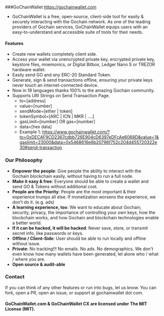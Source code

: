 ###GoChainWallet https://gochainwallet.com

- GoChainWallet is a free, open-source, client-side tool for easily & securely interacting with the Gochain network. As one of the leading providers of Gochain services, GoChainWallet equips users with an easy-to-understand and accessible suite of tools for their needs.

#### Features

- Create new wallets completely client side.
- Access your wallet via unencrypted private key, encrypted private key, keystore files, mnemonics, or Digital Bitbox, Ledger Nano S or TREZOR hardware wallet.
- Easily send GO and *any* ERC-20 Standard Token. 
- Generate, sign & send transactions offline, ensuring your private keys never touch an internet-connected device.
- Now in 18 languages thanks 100% to the amazing Gochain community.
- Supports URI Strings on Send Transaction Page.
    - to=[address]
    - value=[number]
    - sendMode=[ether | token]
    - tokenSymbol=[ARC | ICN | MKR | ....]
    - gasLimit=[number] OR gas=[number]
    - data=[hex data]
    - Example 1: https://www.gochainwallet.com/?to=0xDECAF9CD2367cdbb726E904cD6397eDFcAe6068D&value=1&gaslimit=23000&data=0x5468616e6b20796f752c204d455720322e30#send-transaction

	
### Our Philosophy

 - **Empower the people**: Give people the ability to interact with the Gochain blockchain easily, without having to run a full node.
 - **Make it easy & free**: Everyone should be able to create a wallet and send GO & Tokens without additional cost.
 - **People are the Priority**: People are the most important & their experience trumps all else. If monetization worsens the experience, we don't do it. (e.g. ads)
 - **A learning experience, too**: We want to educate about Gochain, security, privacy, the importance of controlling your own keys, how the blockchain works, and how Gochain and blockchain technologies enable a better world.
 - **If it can be hacked, it will be hacked**: Never save, store, or transmit secret info, like passwords or keys.
 - **Offline / Client-Side**: User should be able to run locally and offline without issue.
 - **Private**: No tracking!!! No emails. No ads. No demographics. We don't even know how many wallets have been generated, let alone who / what / where you are.
 - **Open source & audit-able**


### Contact
If you can think of any other features or run into bugs, let us know. You can fork, open a PR, open an issue, or support at gochainwallet dot com.


#### GoChainWallet.com & GoChainWallet CX are licensed under The MIT License (MIT).
